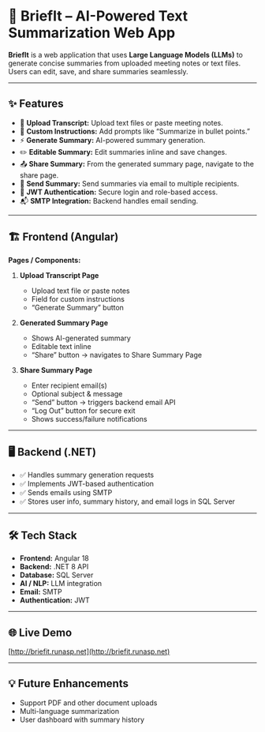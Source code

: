 # 🚀 **BriefIt – AI-Powered Text Summarization Web App**

**BriefIt** is a web application that uses **Large Language Models (LLMs)** to generate concise summaries from uploaded meeting notes or text files. Users can edit, save, and share summaries seamlessly.

---

## ✨ **Features**

* 📝 **Upload Transcript:** Upload text files or paste meeting notes.
* 🎯 **Custom Instructions:** Add prompts like “Summarize in bullet points.”
* ⚡ **Generate Summary:** AI-powered summary generation.
* ✏️ **Editable Summary:** Edit summaries inline and save changes.
* 📤 **Share Summary:** From the generated summary page, navigate to the share page.
* 📧 **Send Summary:** Send summaries via email to multiple recipients.
* 🔐 **JWT Authentication:** Secure login and role-based access.
* 📬 **SMTP Integration:** Backend handles email sending.

---

## 🏗 **Frontend (Angular)**

**Pages / Components:**

1. **Upload Transcript Page**

   * Upload text file or paste notes
   * Field for custom instructions
   * “Generate Summary” button

2. **Generated Summary Page**

   * Shows AI-generated summary
   * Editable text inline
   * “Share” button → navigates to Share Summary Page

3. **Share Summary Page**

   * Enter recipient email(s)
   * Optional subject & message
   * “Send” button → triggers backend email API
   * “Log Out” button for secure exit
   * Shows success/failure notifications

---

## 🖥 **Backend (.NET)**

* ✅ Handles summary generation requests
* ✅ Implements JWT-based authentication
* ✅ Sends emails using SMTP
* ✅ Stores user info, summary history, and email logs in SQL Server

---

## 🛠 **Tech Stack**

* **Frontend:** Angular 18
* **Backend:** .NET 8 API
* **Database:** SQL Server
* **AI / NLP:** LLM integration
* **Email:** SMTP
* **Authentication:** JWT

---


## 🌐 **Live Demo**

[http://briefit.runasp.net](http://briefit.runasp.net)

---

## 💡 **Future Enhancements**

* Support PDF and other document uploads
* Multi-language summarization
* User dashboard with summary history
